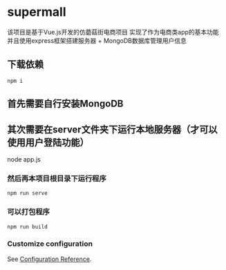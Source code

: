 # supermall
该项目是基于Vue.js开发的仿蘑菇街电商项目
实现了作为电商类app的基本功能
并且使用express框架搭建服务器 + MongoDB数据库管理用户信息

## 下载依赖
```
npm i
```

## 首先需要自行安装MongoDB

## 其次需要在server文件夹下运行本地服务器（才可以使用用户登陆功能）
node app.js


### 然后再本项目根目录下运行程序
```
npm run serve
```

### 可以打包程序
```
npm run build
```

### Customize configuration
See [Configuration Reference](https://cli.vuejs.org/config/).
